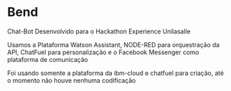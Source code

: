 # Bend
Chat-Bot Desenvolvido para o Hackathon Experience Unilasalle

Usamos a Plataforma Watson Assistant, NODE-RED para orquestração da API, ChatFuel para personalização e o Facebook Messenger como plataforma de comunicação

Foi usando somente a plataforma da ibm-cloud e chatfuel para criação, até o momento não houve nenhuma codificação
